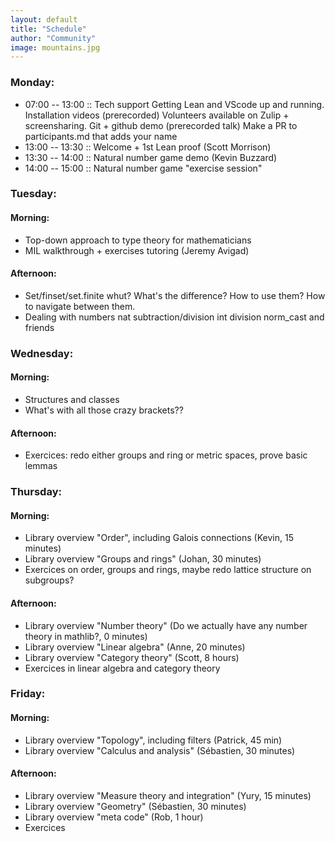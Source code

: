 ```yaml
---
layout: default
title: "Schedule"
author: "Community"
image: mountains.jpg
---
```


### Monday:

* 07:00 -- 13:00 :: Tech support
   Getting Lean and VScode up and running.
   Installation videos (prerecorded)
   Volunteers available on Zulip + screensharing.
  Git + github demo (prerecorded talk)
  Make a PR to participants.md that adds your name
* 13:00 -- 13:30 :: Welcome + 1st Lean proof (Scott Morrison)
* 13:30 -- 14:00 :: Natural number game demo (Kevin Buzzard)
* 14:00 -- 15:00 :: Natural number game "exercise session"


### Tuesday: 
####   Morning:
* Top-down approach to type theory for mathematicians 
* MIL walkthrough + exercises tutoring (Jeremy Avigad)

####   Afternoon:
* Set/finset/set.finite whut?  What's the difference? How to use them?  How to navigate between them.
* Dealing with numbers 	  nat subtraction/division 	  int division	  norm_cast and friends

### Wednesday:
####   Morning:
* Structures and classes
* What's with all those crazy brackets??
	
####   Afternoon:
* Exercices: redo either groups and ring or metric spaces, prove basic lemmas

### Thursday:
####   Morning:
* Library overview "Order", including Galois connections (Kevin, 15 minutes)
* Library overview "Groups and rings" (Johan, 30 minutes)
* Exercices on order, groups and rings, maybe redo lattice structure on subgroups?
  
####  Afternoon:
	
* Library overview "Number theory" (Do we actually have any number theory in mathlib?, 0 minutes)
* Library overview "Linear algebra" (Anne, 20 minutes)
* Library overview "Category theory" (Scott, 8 hours)
* Exercices in linear algebra and category theory
	

### Friday:
####  Morning:
* Library overview "Topology", including filters (Patrick, 45 min)
* Library overview "Calculus and analysis" (Sébastien, 30 minutes)

####   Afternoon:
* Library overview "Measure theory and integration" (Yury, 15 minutes)
* Library overview "Geometry" (Sébastien, 30 minutes)
* Library overview "meta code" (Rob, 1 hour)
* Exercices
